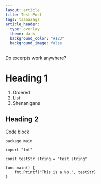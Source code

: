 ```yaml
---
layout: article
title: Test Post
tags: taaaaaags
article_header:
  type: overlay
  theme: dark
  background_color: "#123"
  background_image: false
---
```


<!--more-->
Do excerpts work anywhere?
<!--more-->

# Heading 1  
1. Ordered
2. List
3. Shenanigans
  
## Heading 2

Code block  
```golang
package main

import "fmt"

const testStr string = "test string"

func main() {
    fmt.Printf("This is a %s.", testStr)
}
```

<i class="fa-thin fa-angle-right"></i> 